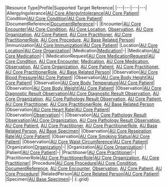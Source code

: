 |Resource Type|Profile|Supported Target Reference|
|---|---|---|---|
|AllergyIngolerance|[AU Core AllergyIntolerance](StructureDefinition-au-core-allergyintolerance.html)|[AU Core Patient](StructureDefinition-au-core-patient.html)|
|Condition|[AU Core Condition](StructureDefinition-au-core-condition.html)|[AU Core Patient](StructureDefinition-au-core-patient.html)|
|DocumentReference|[DocumentReference](https://hl7.org/fhir/R4/documentreference.html)|-|
|Encounter|[AU Core Encounter](StructureDefinition-au-core-encounter.html)|[AU Core Condition](StructureDefinition-au-core-condition.html), [AU Core Location](StructureDefinition-au-core-location.html), [Observation](http://hl7.org/fhir/R4/observation.html), [AU Core Organization](StructureDefinition-au-core-organization.html), [AU Core Patient](StructureDefinition-au-core-patient.html), [AU Core Practitioner](StructureDefinition-au-core-practitioner.html), [AU Core PractitionerRole](StructureDefinition-au-core-practitionerrole.html), [AU Core Procedure](StructureDefinition-au-core-procedure.html), [AU Base Related Person](http://hl7.org.au/fhir/StructureDefinition/au-relatedperson)|
|Immunization|[AU Core Immunization](StructureDefinition-au-core-immunization.html)|[AU Core Patient](StructureDefinition-au-core-patient.html)|
|Location|[AU Core Location](StructureDefinition-au-core-location.html)|[AU Core Organization](StructureDefinition-au-core-organization.html)|
|Medication|[Medication](https://hl7.org/fhir/R4/medication.html)|-|
|Medication|[AU Core Medication](StructureDefinition-au-core-medication.html)|-|
|MedicationRequest|[AU Core MedicationRequest](StructureDefinition-au-core-medicationrequest.html)|[AU Core Condition](StructureDefinition-au-core-condition.html), [AU Core Encounter](StructureDefinition-au-core-encounter.html), [Medication](https://hl7.org/fhir/R4/medication.html), [AU Core Medication](StructureDefinition-au-core-medication.html), [Observation](http://hl7.org/fhir/R4/observation.html), [AU Core Organization](StructureDefinition-au-core-organization.html), [AU Core Patient](StructureDefinition-au-core-patient.html), [AU Core Practitioner](StructureDefinition-au-core-practitioner.html), [AU Core PractitionerRole](StructureDefinition-au-core-practitionerrole.html), [AU Base Related Person](http://hl7.org.au/fhir/StructureDefinition/au-relatedperson)|
|Observation|[AU Core Blood Pressure](StructureDefinition-au-core-bloodpressure.html)|[AU Core Patient](StructureDefinition-au-core-patient.html)|
|Observation|[AU Core Body Height](StructureDefinition-au-core-bodyheight.html)|[AU Core Patient](StructureDefinition-au-core-patient.html)|
|Observation|[AU Core Body Temperature](StructureDefinition-au-core-bodytemp.html)|[AU Core Patient](StructureDefinition-au-core-patient.html)|
|Observation|[AU Core Body Weight](StructureDefinition-au-core-bodyweight.html)|[AU Core Patient](StructureDefinition-au-core-patient.html)|
|Observation|[AU Core Diagnostic Result Observation](StructureDefinition-au-core-diagnosticresult.html)|[AU Core Diagnostic Result Observation](StructureDefinition-au-core-diagnosticresult.html), [AU Core Organization](StructureDefinition-au-core-organization.html), [AU Core Pathology Result Observation](StructureDefinition-au-core-diagnosticresult-path.html), [AU Core Patient](StructureDefinition-au-core-patient.html), [AU Core Practitioner](StructureDefinition-au-core-practitioner.html), [AU Core PractitionerRole](StructureDefinition-au-core-practitionerrole.html), [AU Base Related Person](http://hl7.org.au/fhir/StructureDefinition/au-relatedperson)
|Observation|[AU Core Heart Rate](StructureDefinition-au-core-heartrate.html)|[AU Core Patient](StructureDefinition-au-core-patient.html)|
|Observation|[Observation](http://hl7.org/fhir/R4/observation.html)|-|
|Observation|[AU Core Pathology Result Observation](StructureDefinition-au-core-diagnosticresult-path.html)|[AU Core Organization](StructureDefinition-au-core-organization.html), [AU Core Pathology Result Observation](StructureDefinition-au-core-diagnosticresult-path.html), [AU Core Patient](StructureDefinition-au-core-patient.html), [AU Core Practitioner](StructureDefinition-au-core-practitioner.html), [AU Core PractitionerRole](StructureDefinition-au-core-practitionerrole.html), [AU Base Related Person](http://hl7.org.au/fhir/StructureDefinition/au-relatedperson), [AU Base Specimen](http://hl7.org.au/fhir/StructureDefinition/au-specimen)|
|Observation|[AU Core Respiration Rate](StructureDefinition-au-core-resprate.html)|[AU Core Patient](StructureDefinition-au-core-patient.html)|
|Observation|[AU Core Smoking Status](StructureDefinition-au-core-smokingstatus.html)|[AU Core Patient](StructureDefinition-au-core-patient.html)|
|Observation|[AU Core Waist Circumference](StructureDefinition-au-core-waistcircum.html)|[AU Core Patient](StructureDefinition-au-core-patient.html)|
|Organization|[Organization](https://hl7.org/fhir/R4/organization.html)|-|
|Organization|[AU Core Organization](StructureDefinition-au-core-organization.html)|-|
|Patient|[AU Core Patient](StructureDefinition-au-core-patient.html)|-|
|Practitioner|[AU Core Practitioner](StructureDefinition-au-core-practitioner.html)|-|
|PractitionerRole|[AU Core PractitionerRole](StructureDefinition-au-core-practitionerrole.html)|[AU Core Organization](StructureDefinition-au-core-organization.html), [AU Core Practitioner](StructureDefinition-au-core-practitioner.html)|
|Procedure|[AU Core Procedure](StructureDefinition-au-core-procedure.html)|[AU Core Condition](StructureDefinition-au-core-condition.html), [DocumentReference](https://hl7.org/fhir/R4/documentreference.html), [AU Core Encounter](StructureDefinition-au-core-encounter.html), [Observation](http://hl7.org/fhir/R4/observation.html), [AU Core Patient](StructureDefinition-au-core-patient.html), [AU Core Procedure](StructureDefinition-au-core-procedure.html)|
|RelatedPerson|[AU Core Related Person](StructureDefinition-au-core-relatedperson.html)|[AU Core Patient](StructureDefinition-au-core-patient.html)|
|Specimen|[AU Base Specimen](http://hl7.org.au/fhir/StructureDefinition/au-specimen)|-|
{:.grid}